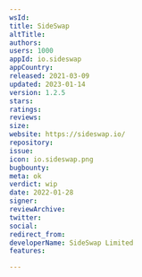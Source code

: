 ```yaml
---
wsId: 
title: SideSwap
altTitle: 
authors: 
users: 1000
appId: io.sideswap
appCountry: 
released: 2021-03-09
updated: 2023-01-14
version: 1.2.5
stars: 
ratings: 
reviews: 
size: 
website: https://sideswap.io/
repository: 
issue: 
icon: io.sideswap.png
bugbounty: 
meta: ok
verdict: wip
date: 2022-01-28
signer: 
reviewArchive: 
twitter: 
social: 
redirect_from: 
developerName: SideSwap Limited
features: 

---
```


  